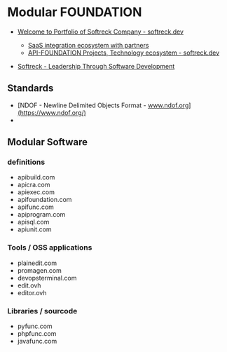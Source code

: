 # Modular FOUNDATION 


+ [Welcome to Portfolio of Softreck Company - softreck.dev](https://softreck.dev/)
    + [SaaS integration ecosystem with partners](https://softreck.github.io/softreck.dev/SAAS.html)
    + [API-FOUNDATION Projects,  Technology ecosystem - softreck.dev](https://softreck.github.io/softreck.dev/API-FOUNDATION.html)

+ [Softreck - Leadership Through Software Development](https://softreck.com/)


## Standards

+ [NDOF - Newline Delimited Objects Format - www.ndof.org](https://www.ndof.org/)
+ 

## Modular Software

### definitions

+ apibuild.com
+ apicra.com
+ apiexec.com
+ apifoundation.com
+ apifunc.com
+ apiprogram.com
+ apisql.com
+ apiunit.com


### Tools / OSS applications

+ plainedit.com
+ promagen.com
+ devopsterminal.com
+ edit.ovh
+ editor.ovh


### Libraries / sourcode

+ pyfunc.com
+ phpfunc.com
+ javafunc.com



